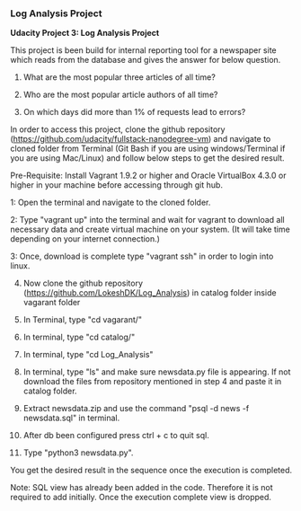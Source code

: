 ### Log Analysis Project
**Udacity Project 3: Log Analysis Project**

This project is been build for internal reporting tool for a newspaper site which reads from the database and gives the answer for below question.
1. What are the most popular three articles of all time?

2. Who are the most popular article authors of all time?

3. On which days did more than 1% of requests lead to errors?

In order to access this project, clone the github repository (https://github.com/udacity/fullstack-nanodegree-vm) and navigate to cloned folder from 
Terminal (Git Bash if you are using windows/Terminal if you are using Mac/Linux) and follow below steps to get the desired result.

Pre-Requisite: Install Vagrant 1.9.2 or higher and Oracle VirtualBox 4.3.0 or higher in your machine before accessing through git hub.

1: Open the terminal and navigate to the cloned folder.

2: Type "vagrant up" into the terminal and wait for vagrant to download all necessary data and create virtual machine on your system. (It will take time depending on your internet connection.)

3: Once, download is complete type "vagrant ssh" in order to login into linux.

4. Now clone the github repository (https://github.com/LokeshDK/Log_Analysis) in catalog folder inside vagarant folder

5. In Terminal, type "cd vagarant/"

6. In terminal, type "cd catalog/"

7. In terminal, type "cd Log_Analysis"

8. In terminal, type "ls" and make sure newsdata.py file is appearing. If not download the files from repository mentioned in step 4 and paste it in catalog folder.

9. Extract newsdata.zip and use the command "psql -d news -f newsdata.sql" in terminal.

10. After db been configured press ctrl + c to quit sql.

11. Type "python3 newsdata.py".

You get the desired result in the sequence once the execution is completed.

Note: SQL view has already been added in the code. Therefore it is not required to add initially. Once the execution complete view is dropped.